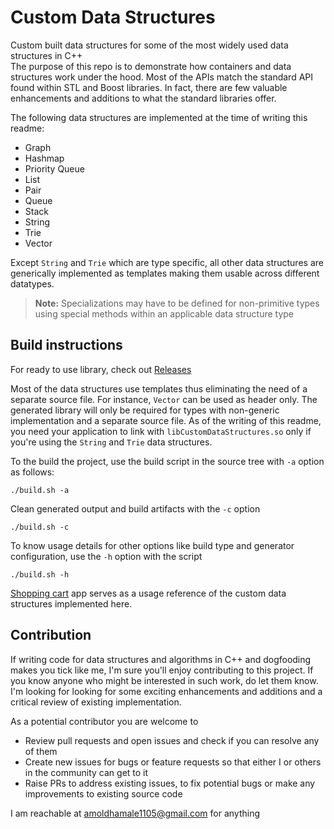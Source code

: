 # Custom Data Structures
Custom built data structures for some of the most widely used data structures in C++  
The purpose of this repo is to demonstrate how containers and data structures work under the hood. Most of the APIs match the standard API found within STL and Boost libraries. In fact, there are few valuable enhancements and additions to what the standard libraries offer.  

The following data structures are implemented at the time of writing this readme:
- Graph
- Hashmap
- Priority Queue
- List
- Pair
- Queue
- Stack
- String
- Trie
- Vector  

Except `String` and `Trie` which are type specific, all other data structures are generically implemented as templates making them usable across different datatypes.  
> **__Note:__** Specializations may have to be defined for non-primitive types using special methods within an applicable data structure type

## Build instructions
For ready to use library, check out [Releases](https://github.com/amoldhamale1105/CustomDataStructures/releases)  

Most of the data structures use templates thus eliminating the need of a separate source file. For instance, `Vector` can be used as header only. The generated library will only be required for types with non-generic implementation and a separate source file. As of the writing of this readme, you need your application to link with `libCustomDataStructures.so` only if you're using the `String` and `Trie` data structures.  

To the build the project, use the build script in the source tree with `-a` option as follows:   
```
./build.sh -a
```
Clean generated output and build artifacts with the `-c` option
```
./build.sh -c
```
To know usage details for other options like build type and generator configuration, use the `-h` option with the script
```
./build.sh -h
```
[Shopping cart](https://github.com/amoldhamale1105/ShoppingCart) app serves as a usage reference of the custom data structures implemented here.  

## Contribution
If writing code for data structures and algorithms in C++ and dogfooding makes you tick like me, I'm sure you'll enjoy contributing to this project. If you know anyone who might be interested in such work, do let them know. I'm looking for looking for some exciting enhancements and additions and a critical review of existing implementation.    

As a potential contributor you are welcome to
- Review pull requests and open issues and check if you can resolve any of them
- Create new issues for bugs or feature requests so that either I or others in the community can get to it
- Raise PRs to address existing issues, to fix potential bugs or make any improvements to existing source code

I am reachable at amoldhamale1105@gmail.com for anything  
  

